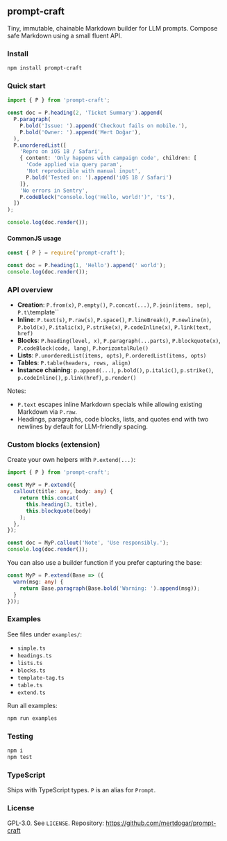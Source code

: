 ## prompt-craft

Tiny, immutable, chainable Markdown builder for LLM prompts. Compose safe Markdown using a small fluent API.

### Install

```bash
npm install prompt-craft
```

### Quick start

```ts
import { P } from 'prompt-craft';

const doc = P.heading(2, 'Ticket Summary').append(
  P.paragraph(
    P.bold('Issue: ').append('Checkout fails on mobile.'),
    P.bold('Owner: ').append('Mert Doğar'),
  ),
  P.unorderedList([
    'Repro on iOS 18 / Safari',
    { content: 'Only happens with campaign code', children: [
      'Code applied via query param',
      'Not reproducible with manual input',
      P.bold('Tested on: ').append('iOS 18 / Safari')
    ]},
    'No errors in Sentry',
    P.codeBlock("console.log('Hello, world!')", 'ts'),
  ])
);

console.log(doc.render());
```

#### CommonJS usage

```js
const { P } = require('prompt-craft');

const doc = P.heading(1, 'Hello').append(' world');
console.log(doc.render());
```

### API overview

- **Creation**: `P.from(x)`, `P.empty()`, `P.concat(...)`, `P.join(items, sep)`, `P.t\`template\``
- **Inline**: `P.text(s)`, `P.raw(s)`, `P.space()`, `P.lineBreak()`, `P.newline(n)`, `P.bold(x)`, `P.italic(x)`, `P.strike(x)`, `P.codeInline(x)`, `P.link(text, href)`
- **Blocks**: `P.heading(level, x)`, `P.paragraph(...parts)`, `P.blockquote(x)`, `P.codeBlock(code, lang)`, `P.horizontalRule()`
- **Lists**: `P.unorderedList(items, opts)`, `P.orderedList(items, opts)`
- **Tables**: `P.table(headers, rows, align)`
- **Instance chaining**: `p.append(...)`, `p.bold()`, `p.italic()`, `p.strike()`, `p.codeInline()`, `p.link(href)`, `p.render()`

Notes:
- `P.text` escapes inline Markdown specials while allowing existing Markdown via `P.raw`.
- Headings, paragraphs, code blocks, lists, and quotes end with two newlines by default for LLM-friendly spacing.

### Custom blocks (extension)

Create your own helpers with `P.extend(...)`:

```ts
import { P } from 'prompt-craft';

const MyP = P.extend({
  callout(title: any, body: any) {
    return this.concat(
      this.heading(3, title),
      this.blockquote(body)
    );
  },
});

const doc = MyP.callout('Note', 'Use responsibly.');
console.log(doc.render());
```

You can also use a builder function if you prefer capturing the base:

```ts
const MyP = P.extend(Base => ({
  warn(msg: any) {
    return Base.paragraph(Base.bold('Warning: ').append(msg));
  }
}));
```

### Examples

See files under `examples/`:
- `simple.ts`
- `headings.ts`
- `lists.ts`
- `blocks.ts`
- `template-tag.ts`
- `table.ts`
- `extend.ts`

Run all examples:

```bash
npm run examples
```

### Testing

```bash
npm i
npm test
```

### TypeScript

Ships with TypeScript types. `P` is an alias for `Prompt`.

### License

GPL-3.0. See `LICENSE`. Repository: https://github.com/mertdogar/prompt-craft


